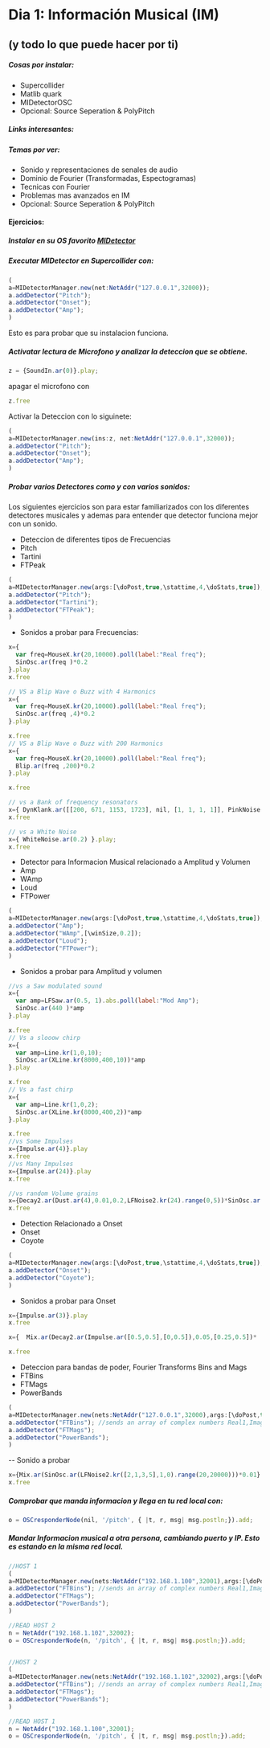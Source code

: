 
# Dia 1: Información Musical (IM)
(y todo lo que puede hacer por ti)
---

##### Cosas por instalar:
* Supercollider
* Matlib quark
* MIDetectorOSC
* Opcional: Source Seperation & PolyPitch

##### Links interesantes:


##### Temas por ver:
* Sonido y representaciones de senales de audio
* Dominio de Fourier (Transformadas, Espectogramas)
* Tecnicas con Fourier
* Problemas mas avanzados en IM
* Opcional: Source Seperation & PolyPitch

#### Ejercicios:

##### Instalar en su OS favorito [MIDetector](https://github.com/beangoben/MIDetectorOSC)

##### Executar MIDetector en Supercollider con:

```javascript
(
a=MIDetectorManager.new(net:NetAddr("127.0.0.1",32000));
a.addDetector("Pitch");
a.addDetector("Onset");
a.addDetector("Amp");
)
```

Esto es para probar que su instalacion funciona.


##### Activatar lectura de Microfono y analizar la deteccion que se obtiene.

```javascript
z = {SoundIn.ar(0)}.play;
```

apagar el microfono con

```javascript
z.free
```

Activar la Deteccion con lo siguinete:

```javascript
(
a=MIDetectorManager.new(ins:z, net:NetAddr("127.0.0.1",32000));
a.addDetector("Pitch");
a.addDetector("Onset");
a.addDetector("Amp");
)
```

##### Probar varios Detectores como y con varios sonidos:

Los siguientes ejercicios son para estar familiarizados con los diferentes detectores musicales y ademas para entender que detector funciona mejor con un sonido.

- Deteccion de diferentes tipos de Frecuencias
- Pitch
- Tartini
- FTPeak

```javascript
(
a=MIDetectorManager.new(args:[\doPost,true,\stattime,4,\doStats,true]);
a.addDetector("Pitch");
a.addDetector("Tartini");
a.addDetector("FTPeak");
)
```

- Sonidos a probar para Frecuencias:

```javascript
x={
  var freq=MouseX.kr(20,10000).poll(label:"Real freq");
  SinOsc.ar(freq )*0.2
}.play
x.free

// VS a Blip Wave o Buzz with 4 Harmonics
x={
  var freq=MouseX.kr(20,10000).poll(label:"Real freq");
  SinOsc.ar(freq ,4)*0.2
}.play

x.free
// VS a Blip Wave o Buzz with 200 Harmonics
x={
  var freq=MouseX.kr(20,10000).poll(label:"Real freq");
  Blip.ar(freq ,200)*0.2
}.play

x.free

// vs a Bank of frequency resonators
x={ DynKlank.ar([[200, 671, 1153, 1723], nil, [1, 1, 1, 1]], PinkNoise.ar([0.007,0.007])) }.play;
x.free

// vs a White Noise
x={ WhiteNoise.ar(0.2) }.play;
x.free
```

- Detector para Informacion Musical relacionado a Amplitud y Volumen
- Amp
- WAmp
- Loud
- FTPower

```javascript
(
a=MIDetectorManager.new(args:[\doPost,true,\stattime,4,\doStats,true]);
a.addDetector("Amp");
a.addDetector("WAmp",[\winSize,0.2]);
a.addDetector("Loud");
a.addDetector("FTPower");
)
```

- Sonidos a probar para Amplitud y volumen

```javascript
//vs a Saw modulated sound
x={
  var amp=LFSaw.ar(0.5, 1).abs.poll(label:"Mod Amp");
  SinOsc.ar(440 )*amp
}.play

x.free
// Vs a slooow chirp
x={
  var amp=Line.kr(1,0,10);
  SinOsc.ar(XLine.kr(8000,400,10))*amp
}.play

x.free
// Vs a fast chirp
x={
  var amp=Line.kr(1,0,2);
  SinOsc.ar(XLine.kr(8000,400,2))*amp
}.play

x.free
//vs Some Impulses
x={Impulse.ar(4)}.play
x.free
//vs Many Impulses
x={Impulse.ar(24)}.play
x.free

//vs random Volume grains
x={Decay2.ar(Dust.ar(4),0.01,0.2,LFNoise2.kr(24).range(0,5))*SinOsc.ar(LFNoise2.kr(2).range(200,8800))*0.2}.play
x.free
```

- Detection Relacionado a Onset
- Onset
- Coyote

```javascript
(
a=MIDetectorManager.new(args:[\doPost,true,\stattime,4,\doStats,true]);
a.addDetector("Onset");
a.addDetector("Coyote");
)
```

- Sonidos a probar para Onset

```javascript
x={Impulse.ar(3)}.play
x.free

x={  Mix.ar(Decay2.ar(Impulse.ar([0.5,0.5],[0,0.5]),0.05,[0.25,0.5])* [Pulse.ar(220),Pulse.ar(2200)])}.play;

x.free
```

- Deteccion para bandas de poder, Fourier Transforms Bins and Mags
- FTBins
- FTMags
- PowerBands

```javascript
(
a=MIDetectorManager.new(nets:NetAddr("127.0.0.1",32000),args:[\doPost,true,\doPlot,true,\doStats,true]);
a.addDetector("FTBins"); //sends an array of complex numbers Real1,Imag1....RealN-1,ImagN-1
a.addDetector("FTMags");
a.addDetector("PowerBands");
)
```

-- Sonido a probar

```javascript
x={Mix.ar(SinOsc.ar(LFNoise2.kr([2,1,3,5],1,0).range(20,20000)))*0.01}.play;
x.free
```

##### Comprobar que manda informacion y llega en tu red local con:

```javascript
o = OSCresponderNode(nil, '/pitch', { |t, r, msg| msg.postln;}).add;
```

##### Mandar Informacion musical a otra persona, cambiando puerto y IP. Esto es estando en la misma red local.

```javascript
//HOST 1
(
a=MIDetectorManager.new(nets:NetAddr("192.168.1.100",32001),args:[\doPost,true,\doPlot,true,\doStats,true]);
a.addDetector("FTBins"); //sends an array of complex numbers Real1,Imag1....RealN-1,ImagN-1
a.addDetector("FTMags");
a.addDetector("PowerBands");
)

//READ HOST 2
n = NetAddr("192.168.1.102",32002); 
o = OSCresponderNode(n, '/pitch', { |t, r, msg| msg.postln;}).add;


//HOST 2
(
a=MIDetectorManager.new(nets:NetAddr("192.168.1.102",32002),args:[\doPost,true,\doPlot,true,\doStats,true]);
a.addDetector("FTBins"); //sends an array of complex numbers Real1,Imag1....RealN-1,ImagN-1
a.addDetector("FTMags");
a.addDetector("PowerBands");
)

//READ HOST 1
n = NetAddr("192.168.1.100",32001); 
o = OSCresponderNode(n, '/pitch', { |t, r, msg| msg.postln;}).add;
```





